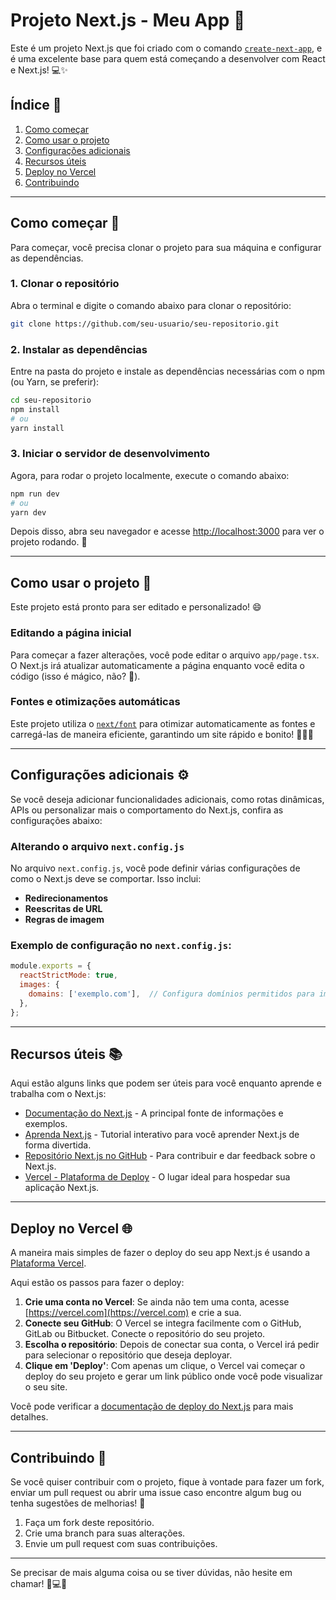 
# Projeto Next.js - Meu App 🦄

Este é um projeto Next.js que foi criado com o comando [`create-next-app`](https://nextjs.org/docs/app/api-reference/cli/create-next-app), e é uma excelente base para quem está começando a desenvolver com React e Next.js! 💻✨

## Índice 📖

1. [Como começar](#como-começar)
2. [Como usar o projeto](#como-usar-o-projeto)
3. [Configurações adicionais](#configurações-adicionais)
4. [Recursos úteis](#recursos-úteis)
5. [Deploy no Vercel](#deploy-no-vercel)
6. [Contribuindo](#contribuindo)

---

## Como começar 🚀

Para começar, você precisa clonar o projeto para sua máquina e configurar as dependências.

### 1. Clonar o repositório

Abra o terminal e digite o comando abaixo para clonar o repositório:

```bash
git clone https://github.com/seu-usuario/seu-repositorio.git
```

### 2. Instalar as dependências

Entre na pasta do projeto e instale as dependências necessárias com o npm (ou Yarn, se preferir):

```bash
cd seu-repositorio
npm install
# ou
yarn install
```

### 3. Iniciar o servidor de desenvolvimento

Agora, para rodar o projeto localmente, execute o comando abaixo:

```bash
npm run dev
# ou
yarn dev
```

Depois disso, abra seu navegador e acesse [http://localhost:3000](http://localhost:3000) para ver o projeto rodando. 🎉

---

## Como usar o projeto 🎨

Este projeto está pronto para ser editado e personalizado! 😄

### Editando a página inicial

Para começar a fazer alterações, você pode editar o arquivo `app/page.tsx`. O Next.js irá atualizar automaticamente a página enquanto você edita o código (isso é mágico, não? 🔮).

### Fontes e otimizações automáticas

Este projeto utiliza o [`next/font`](https://nextjs.org/docs/app/building-your-application/optimizing/fonts) para otimizar automaticamente as fontes e carregá-las de maneira eficiente, garantindo um site rápido e bonito! 🧑‍🎨✨

---

## Configurações adicionais ⚙️

Se você deseja adicionar funcionalidades adicionais, como rotas dinâmicas, APIs ou personalizar mais o comportamento do Next.js, confira as configurações abaixo:

### Alterando o arquivo `next.config.js`

No arquivo `next.config.js`, você pode definir várias configurações de como o Next.js deve se comportar. Isso inclui:

- **Redirecionamentos**
- **Reescritas de URL**
- **Regras de imagem**

### Exemplo de configuração no `next.config.js`:

```js
module.exports = {
  reactStrictMode: true,
  images: {
    domains: ['exemplo.com'],  // Configura domínios permitidos para imagens externas
  },
};
```

---

## Recursos úteis 📚

Aqui estão alguns links que podem ser úteis para você enquanto aprende e trabalha com o Next.js:

- [Documentação do Next.js](https://nextjs.org/docs) - A principal fonte de informações e exemplos.
- [Aprenda Next.js](https://nextjs.org/learn) - Tutorial interativo para você aprender Next.js de forma divertida.
- [Repositório Next.js no GitHub](https://github.com/vercel/next.js) - Para contribuir e dar feedback sobre o Next.js.
- [Vercel - Plataforma de Deploy](https://vercel.com) - O lugar ideal para hospedar sua aplicação Next.js.

---

## Deploy no Vercel 🌐

A maneira mais simples de fazer o deploy do seu app Next.js é usando a [Plataforma Vercel](https://vercel.com/new?utm_medium=default-template&filter=next.js&utm_source=create-next-app&utm_campaign=create-next-app-readme).

Aqui estão os passos para fazer o deploy:

1. **Crie uma conta no Vercel**: Se ainda não tem uma conta, acesse [https://vercel.com](https://vercel.com) e crie a sua.
2. **Conecte seu GitHub**: O Vercel se integra facilmente com o GitHub, GitLab ou Bitbucket. Conecte o repositório do seu projeto.
3. **Escolha o repositório**: Depois de conectar sua conta, o Vercel irá pedir para selecionar o repositório que deseja deployar.
4. **Clique em 'Deploy'**: Com apenas um clique, o Vercel vai começar o deploy do seu projeto e gerar um link público onde você pode visualizar o seu site.

Você pode verificar a [documentação de deploy do Next.js](https://nextjs.org/docs/app/building-your-application/deploying) para mais detalhes.

---

## Contribuindo 🤝

Se você quiser contribuir com o projeto, fique à vontade para fazer um fork, enviar um pull request ou abrir uma issue caso encontre algum bug ou tenha sugestões de melhorias! 💬

1. Faça um fork deste repositório.
2. Crie uma branch para suas alterações.
3. Envie um pull request com suas contribuições.

---

Se precisar de mais alguma coisa ou se tiver dúvidas, não hesite em chamar! 🌸💻✨
